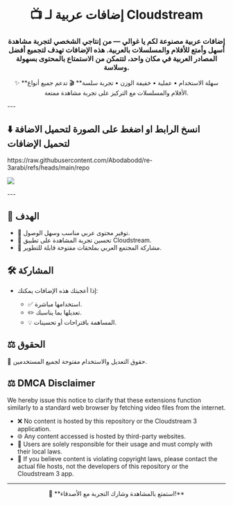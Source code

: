 <h1 align="center">📺 إضافات عربية لـ Cloudstream</h1>
<h3 align="center">
إضافات عربية مصنوعة لكم يا غوالي — من إنتاجي الشخصي لتجربة مشاهدة أسهل وأمتع للأفلام والمسلسلات بالعربية.  
هذه الإضافات تهدف لتجميع أفضل المصادر العربية في مكان واحد، لتتمكن من الاستمتاع بالمحتوى بسهولة وسلاسة.
</h3>

<p align="center">
✨ **سهلة الاستخدام • عملية • خفيفة الوزن • تجربة سلسة**  
🎬 تدعم جميع أنواع الأفلام والمسلسلات مع التركيز على تجربة مشاهدة ممتعة.
</p>
---
<h2>⬇️  انسخ الرابط او اضغط على الصورة لتحميل الاضافة لتحميل الإضافات</h2>
<p align="left">
  </a> https://raw.githubusercontent.com/Abodabodd/re-3arabi/refs/heads/main/repo
</p>
<p align="left">
  <a href="cloudstreamrepo://raw.githubusercontent.com/Abodabodd/re-3arabi/refs/heads/main/repo">
    <img src="https://encrypted-tbn0.gstatic.com/images?q=tbn:ANd9GcTbrCPMjoDiORDnpcSxcPa6g-7bWW31r6-BLQ&s" />
  </a>
</p>
---

<h2>🌟 الهدف</h2>
<ul>
<li>📌 توفير محتوى عربي مناسب وسهل الوصول.</li>
<li>🚀 تحسين تجربة المشاهدة على تطبيق Cloudstream.</li>
<li>🤝 مشاركة المجتمع العربي بملحقات مفتوحة قابلة للتطوير.</li>
</ul>

<h2>🛠️ المشاركة</h2>
<ul>
<li>إذا أعجبتك هذه الإضافات يمكنك:</li>
<ul>
<li>✅ استخدامها مباشرة.</li>
<li>✏️ تعديلها بما يناسبك.</li>
<li>💡 المساهمة باقتراحات أو تحسينات.</li>
</ul>
</ul>

<h2>⚖️ الحقوق</h2>
<p>📝 حقوق التعديل والاستخدام مفتوحة لجميع المستخدمين.</p>

</p>
<h2>⚖️ DMCA Disclaimer</h2>
<p>
We hereby issue this notice to clarify that these extensions function similarly to a standard web browser by fetching video files from the internet.
</p>
<ul>
<li>❌ No content is hosted by this repository or the Cloudstream 3 application.</li>
<li>🌐 Any content accessed is hosted by third-party websites.</li>
<li>👤 Users are solely responsible for their usage and must comply with their local laws.</li>
<li>📩 If you believe content is violating copyright laws, please contact the actual file hosts, not the developers of this repository or the Cloudstream 3 app.</li>
</ul>

---

<p align="center">
💖 **استمتع بالمشاهدة وشارك التجربة مع الأصدقاء!**
</p>







